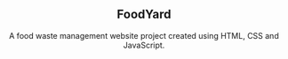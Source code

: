 <h2 align="center">FoodYard</h2>
<div align="center">
<p>A food waste management website project created using HTML, CSS and JavaScript.</p>
</div> <br/><br/>
